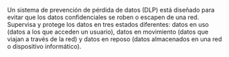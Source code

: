 Un sistema de prevención de pérdida de datos (DLP) está diseñado para evitar que los datos confidenciales se roben o escapen de una red. Supervisa y protege los datos en tres estados diferentes: datos en uso (datos a los que acceden un usuario), datos en movimiento (datos que viajan a través de la red) y datos en reposo (datos almacenados en una red o dispositivo informático).